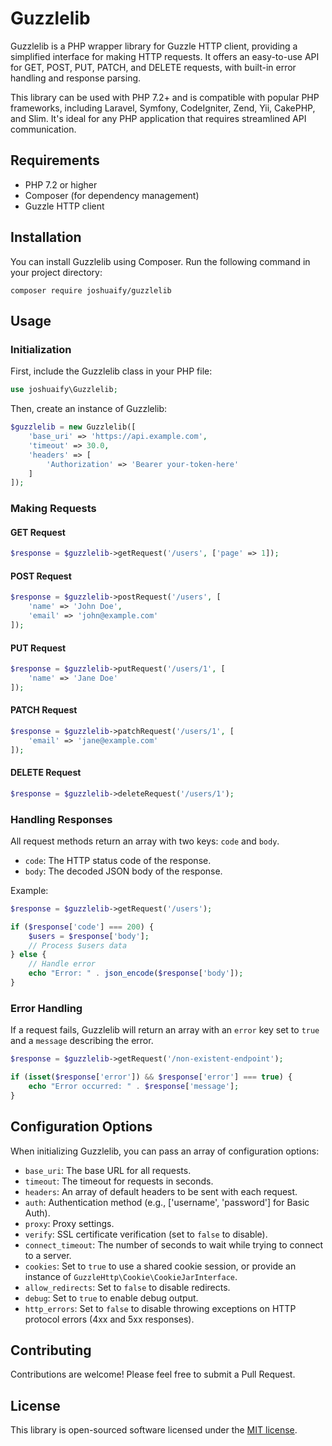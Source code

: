 # Guzzlelib

Guzzlelib is a PHP wrapper library for Guzzle HTTP client, providing a simplified interface for making HTTP requests. It offers an easy-to-use API for GET, POST, PUT, PATCH, and DELETE requests, with built-in error handling and response parsing.

This library can be used with PHP 7.2+ and is compatible with popular PHP frameworks, including Laravel, Symfony, CodeIgniter, Zend, Yii, CakePHP, and Slim. It's ideal for any PHP application that requires streamlined API communication. 

## Requirements

- PHP 7.2 or higher
- Composer (for dependency management)
- Guzzle HTTP client

## Installation

You can install Guzzlelib using Composer. Run the following command in your project directory:

```
composer require joshuaify/guzzlelib
```

## Usage

### Initialization

First, include the Guzzlelib class in your PHP file:

```php
use joshuaify\Guzzlelib;
```

Then, create an instance of Guzzlelib:

```php
$guzzlelib = new Guzzlelib([
    'base_uri' => 'https://api.example.com',
    'timeout' => 30.0,
    'headers' => [
        'Authorization' => 'Bearer your-token-here'
    ]
]);
```

### Making Requests

#### GET Request

```php
$response = $guzzlelib->getRequest('/users', ['page' => 1]);
```

#### POST Request

```php
$response = $guzzlelib->postRequest('/users', [
    'name' => 'John Doe',
    'email' => 'john@example.com'
]);
```

#### PUT Request

```php
$response = $guzzlelib->putRequest('/users/1', [
    'name' => 'Jane Doe'
]);
```

#### PATCH Request

```php
$response = $guzzlelib->patchRequest('/users/1', [
    'email' => 'jane@example.com'
]);
```

#### DELETE Request

```php
$response = $guzzlelib->deleteRequest('/users/1');
```

### Handling Responses

All request methods return an array with two keys: `code` and `body`.

- `code`: The HTTP status code of the response.
- `body`: The decoded JSON body of the response.

Example:

```php
$response = $guzzlelib->getRequest('/users');

if ($response['code'] === 200) {
    $users = $response['body'];
    // Process $users data
} else {
    // Handle error
    echo "Error: " . json_encode($response['body']);
}
```

### Error Handling

If a request fails, Guzzlelib will return an array with an `error` key set to `true` and a `message` describing the error.

```php
$response = $guzzlelib->getRequest('/non-existent-endpoint');

if (isset($response['error']) && $response['error'] === true) {
    echo "Error occurred: " . $response['message'];
}
```

## Configuration Options

When initializing Guzzlelib, you can pass an array of configuration options:

- `base_uri`: The base URL for all requests.
- `timeout`: The timeout for requests in seconds.
- `headers`: An array of default headers to be sent with each request.
- `auth`: Authentication method (e.g., ['username', 'password'] for Basic Auth).
- `proxy`: Proxy settings.
- `verify`: SSL certificate verification (set to `false` to disable).
- `connect_timeout`: The number of seconds to wait while trying to connect to a server.
- `cookies`: Set to `true` to use a shared cookie session, or provide an instance of `GuzzleHttp\Cookie\CookieJarInterface`.
- `allow_redirects`: Set to `false` to disable redirects.
- `debug`: Set to `true` to enable debug output.
- `http_errors`: Set to `false` to disable throwing exceptions on HTTP protocol errors (4xx and 5xx responses).

## Contributing

Contributions are welcome! Please feel free to submit a Pull Request.

## License

This library is open-sourced software licensed under the [MIT license](https://opensource.org/licenses/MIT).
